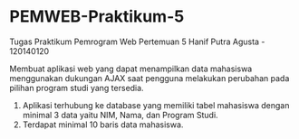 # PEMWEB-Praktikum-5
Tugas Praktikum Pemrogram Web Pertemuan 5
Hanif Putra Agusta - 120140120

Membuat aplikasi web yang dapat menampilkan data mahasiswa menggunakan dukungan AJAX saat pengguna melakukan perubahan pada pilihan program studi yang tersedia.

1. Aplikasi terhubung ke database yang memiliki tabel mahasiswa dengan minimal 3 data yaitu NIM, Nama, dan Program Studi.
2. Terdapat minimal 10 baris data mahasiswa.


